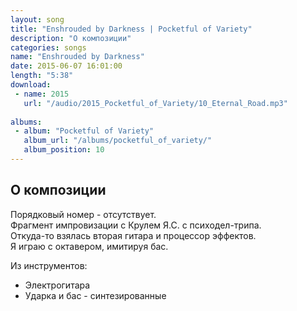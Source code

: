 ```yaml
---
layout: song
title: "Enshrouded by Darkness | Pocketful of Variety"
description: "О композиции"
categories: songs
name: "Enshrouded by Darkness"
date: 2015-06-07 16:01:00
length: "5:38"
download:
 - name: 2015
   url: "/audio/2015_Pocketful_of_Variety/10_Eternal_Road.mp3"
   
albums:
 - album: "Pocketful of Variety"
   album_url: "/albums/pocketful_of_variety/"
   album_position: 10
---
```



## О композиции

Порядковый номер - отсутствует.  
Фрагмент импровизации с Крулем Я.С. с психодел-трипа.  
Откуда-то взялась вторая гитара и процессор эффектов.  
Я играю с октавером, имитируя бас.  

Из инструментов:
- Электрогитара
- Ударка и бас - синтезированные